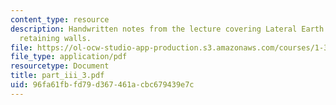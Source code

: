 ```yaml
---
content_type: resource
description: Handwritten notes from the lecture covering Lateral Earth Pressures and
  retaining walls.
file: https://ol-ocw-studio-app-production.s3.amazonaws.com/courses/1-361-advanced-soil-mechanics-fall-2004/96fa61fbfd79d367461acbc679439e7c_part_iii_3.pdf
file_type: application/pdf
resourcetype: Document
title: part_iii_3.pdf
uid: 96fa61fb-fd79-d367-461a-cbc679439e7c
---
```

